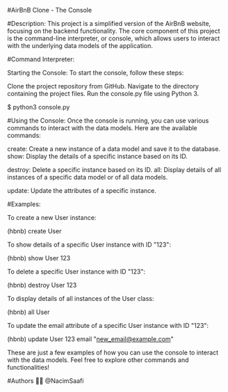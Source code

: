
#AirBnB Clone - The Console

#Description:
This project is a simplified version of the AirBnB website, focusing on the backend functionality. The core component of this project is the command-line interpreter, or console, which allows users to interact with the underlying data models of the application.

#Command Interpreter:

Starting the Console:
To start the console, follow these steps:

Clone the project repository from GitHub.
Navigate to the directory containing the project files.
Run the console.py file using Python 3.

$ python3 console.py

#Using the Console:
Once the console is running, you can use various commands to interact with the data models. Here are the available commands:

create: Create a new instance of a data model and save it to the database.
show: Display the details of a specific instance based on its ID.

destroy: Delete a specific instance based on its ID.
all: Display details of all instances of a specific data model or of all data models.

update: Update the attributes of a specific instance.

#Examples:

To create a new User instance:

(hbnb) create User

To show details of a specific User instance with ID "123":

(hbnb) show User 123

To delete a specific User instance with ID "123":

(hbnb) destroy User 123

To display details of all instances of the User class:

(hbnb) all User

To update the email attribute of a specific User instance with ID "123":

(hbnb) update User 123 email "new_email@example.com"

These are just a few examples of how you can use the console to interact with the data models. Feel free to explore other commands and functionalities!

#Authors 👩‍💻
@NacimSaafi
